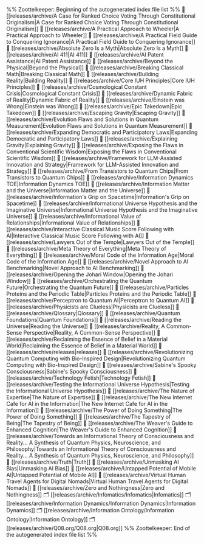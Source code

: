 %% Zoottelkeeper: Beginning of the autogenerated index file list  %%
📄 [[releases/archive/A Case for Ranked Choice Voting Through Constitutional Originalism|A Case for Ranked Choice Voting Through Constitutional Originalism]]
📄 [[releases/archive/A Practical Approach to Wheeler|A Practical Approach to Wheeler]]
📄 [[releases/archive/A Practical Field Guide to Conquering Ignorance|A Practical Field Guide to Conquering Ignorance]]
📄 [[releases/archive/Absolute Zero Is a Myth|Absolute Zero Is a Myth]]
📄 [[releases/archive/AI 411|AI 411]]
📄 [[releases/archive/AI Patent Assistance|AI Patent Assistance]]
📄 [[releases/archive/Beyond the Physical|Beyond the Physical]]
📄 [[releases/archive/Breaking Classical Math|Breaking Classical Math]]
📄 [[releases/archive/Building Reality|Building Reality]]
📄 [[releases/archive/Core IUH Principles|Core IUH Principles]]
📄 [[releases/archive/Cosmological Constant Crisis|Cosmological Constant Crisis]]
📄 [[releases/archive/Dynamic Fabric of Reality|Dynamic Fabric of Reality]]
📄 [[releases/archive/Einstein was Wrong|Einstein was Wrong]]
📄 [[releases/archive/Epic Takedown|Epic Takedown]]
📄 [[releases/archive/Escaping Gravity|Escaping Gravity]]
📄 [[releases/archive/Evolution Flaws and Solutions in Quantum Measurement|Evolution Flaws and Solutions in Quantum Measurement]]
📄 [[releases/archive/Expanding Democratic and Participatory Laws|Expanding Democratic and Participatory Laws]]
📄 [[releases/archive/Explaining Gravity|Explaining Gravity]]
📄 [[releases/archive/Exposing the Flaws in Conventional Scientific Wisdom|Exposing the Flaws in Conventional Scientific Wisdom]]
📄 [[releases/archive/Framework for LLM-Assisted Innovation and Strategy|Framework for LLM-Assisted Innovation and Strategy]]
📄 [[releases/archive/From Transistors to Quantum Chips|From Transistors to Quantum Chips]]
📄 [[releases/archive/Information Dynamics TOE|Information Dynamics TOE]]
📄 [[releases/archive/Information Matter and the Universe|Information Matter and the Universe]]
📄 [[releases/archive/Information's Grip on Spacetime|Information's Grip on Spacetime]]
📄 [[releases/archive/Informational Universe Hypothesis and the Imaginative Universe|Informational Universe Hypothesis and the Imaginative Universe]]
📄 [[releases/archive/Informational Value of Relationships|Informational Value of Relationships]]
📄 [[releases/archive/Interactive Classical Music Score Following with AI|Interactive Classical Music Score Following with AI]]
📄 [[releases/archive/Lawyers Out of the Temple|Lawyers Out of the Temple]]
📄 [[releases/archive/Meta Theory of Everything|Meta Theory of Everything]]
📄 [[releases/archive/Moral Code of the Information Age|Moral Code of the Information Age]]
📄 [[releases/archive/Novel Approach to AI Benchmarking|Novel Approach to AI Benchmarking]]
📄 [[releases/archive/Opening the Johari Window|Opening the Johari Window]]
📄 [[releases/archive/Orchestrating the Quantum Future|Orchestrating the Quantum Future]]
📄 [[releases/archive/Particles Proteins and the Periodic Table|Particles Proteins and the Periodic Table]]
📄 [[releases/archive/Perceptron to Quantum AI|Perceptron to Quantum AI]]
📄 [[releases/archive/Physicists are Clueless|Physicists are Clueless]]
📄 [[releases/archive/Qlossary|Qlossary]]
📄 [[releases/archive/Quantum Foundations|Quantum Foundations]]
📄 [[releases/archive/Reading the Universe|Reading the Universe]]
📄 [[releases/archive/Reality, A Common-Sense Perspective|Reality, A Common-Sense Perspective]]
📄 [[releases/archive/Reclaiming the Essence of Belief in a Material World|Reclaiming the Essence of Belief in a Material World]]
📄 [[releases/archive/releases|releases]]
📄 [[releases/archive/Revolutionizing Quantum Computing with Bio-Inspired Design|Revolutionizing Quantum Computing with Bio-Inspired Design]]
📄 [[releases/archive/Sabine's Spooky Consciousness|Sabine's Spooky Consciousness]]
📄 [[releases/archive/Technology Fetish|Technology Fetish]]
📄 [[releases/archive/Testing the Informational Universe Hypothesis|Testing the Informational Universe Hypothesis]]
📄 [[releases/archive/The Nature of Expertise|The Nature of Expertise]]
📄 [[releases/archive/The New Internet Cafe for AI in the Information|The New Internet Cafe for AI in the Information]]
📄 [[releases/archive/The Power of Doing Something|The Power of Doing Something]]
📄 [[releases/archive/The Tapestry of Being|The Tapestry of Being]]
📄 [[releases/archive/The Weaver's Guide to Enhanced Cognition|The Weaver's Guide to Enhanced Cognition]]
📄 [[releases/archive/Towards an Informational Theory of Consciousness and Reality... A Synthesis of Quantum Physics, Neuroscience, and Philosophy|Towards an Informational Theory of Consciousness and Reality... A Synthesis of Quantum Physics, Neuroscience, and Philosophy]]
📄 [[releases/archive/Truth|Truth]]
📄 [[releases/archive/Unmasking AI Bias|Unmasking AI Bias]]
📄 [[releases/archive/Untapped Potential of Mobile AI|Untapped Potential of Mobile AI]]
📄 [[releases/archive/Virtual Human Travel Agents for Digital Nomads|Virtual Human Travel Agents for Digital Nomads]]
📄 [[releases/archive/Zero and Nothingness|Zero and Nothingness]]
🗂️ [[releases/archive/Infomatics/Infomatics|Infomatics]]
🗂️ [[releases/archive/Information Dynamics/Information Dynamics|Information Dynamics]]
🗂️ [[releases/archive/Information Ontology/Information Ontology|Information Ontology]]
🗂️ [[releases/archive/Q08.org/Q08.org|Q08.org]]
%% Zoottelkeeper: End of the autogenerated index file list  %%
